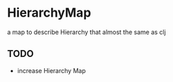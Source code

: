 # HierarchyMap
a map to describe Hierarchy that almost the same as clj

## TODO
* increase Hierarchy Map
